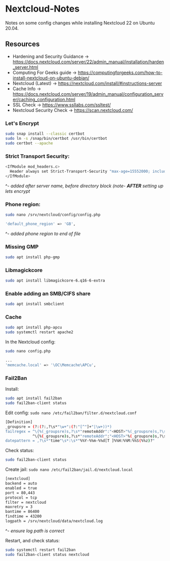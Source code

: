# Nextcloud-Notes
Notes on some config changes while installing Nextcloud 22 on Ubuntu 20.04.

## Resources

* Hardening and Security Guidance -> https://docs.nextcloud.com/server/22/admin_manual/installation/harden_server.html  
* Computing For Geeks guide -> https://computingforgeeks.com/how-to-install-nextcloud-on-ubuntu-debian/  
* Nextcloud (Latest) -> https://nextcloud.com/install/#instructions-server  
* Cache Info -> https://docs.nextcloud.com/server/19/admin_manual/configuration_server/caching_configuration.html  
* SSL Check -> https://www.ssllabs.com/ssltest/  
* Nextcloud Security Check -> https://scan.nextcloud.com/  

### Let's Encrypt
```bash
sudo snap install --classic certbot
sudo ln -s /snap/bin/certbot /usr/bin/certbot
sudo certbot --apache
```

### Strict Transport Security:
```bash
<IfModule mod_headers.c>
  Header always set Strict-Transport-Security "max-age=15552000; includeSubDomains"
</IfModule>
```
^- *added after server name, before directory block (note-* ***AFTER*** *setting up lets encrypt*

### Phone region:
```bash
sudo nano /srv/nextcloud/config/config.php

'default_phone_region' => 'GB',
```
^- *added phone region to end of file*

### Missing GMP
```bash
sudo apt install php-gmp
```

### Libmagickcore
```bash
sudo apt install libmagickcore-6.q16-6-extra
```

### Enable adding an SMB/CIFS share
```bash
sudo apt install smbclient
```

### Cache
```bash
sudo apt install php-apcu
sudo systemctl restart apache2
```
In the Nextcloud config:
```bash
sudo nano config.php

...
'memcache.local' => '\OC\Memcache\APCu',
```

### Fail2Ban
Install:
```bash
sudo apt install fail2ban
sudo fail2ban-client status
```

Edit config: `sudo nano /etc/fail2ban/filter.d/nextcloud.conf`
```bash
[Definition]
_groupsre = (?:(?:,?\s*"\w+":(?:"[^"]+"|\w+))*)
failregex = ^\{%(_groupsre)s,?\s*"remoteAddr":"<HOST>"%(_groupsre)s,?\s*"message":"Login failed:
            ^\{%(_groupsre)s,?\s*"remoteAddr":"<HOST>"%(_groupsre)s,?\s*"message":"Trusted domain error.
datepattern = ,?\s*"time"\s*:\s*"%%Y-%%m-%%d[T ]%%H:%%M:%%S(%%z)?"
```

Check status:
```bash
sudo fail2ban-client status
```

Create jail: `sudo nano /etc/fail2ban/jail.d/nextcloud.local`
```bash
[nextcloud]
backend = auto
enabled = true
port = 80,443
protocol = tcp
filter = nextcloud
maxretry = 3
bantime = 86400
findtime = 43200
logpath = /srv/nextcloud/data/nextcloud.log
```
^- *ensure log path is correct*  

Restart, and check status:
```bash
sudo systemctl restart fail2ban
sudo fail2ban-client status nextcloud
```
